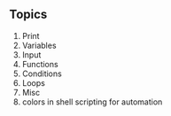 ## Topics

1. Print 
2. Variables
3. Input 
4. Functions
5. Conditions
6. Loops
7. Misc
8. colors in shell
scripting for automation
